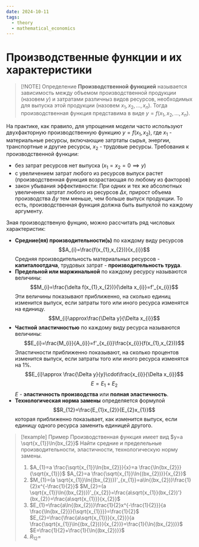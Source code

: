 ```yaml
---
date: 2024-10-11
tags:
  - theory
  - mathematical_economics
---
```

# Производственные функции и их характеристики

> [!NOTE] Определение
> **Производственной функцией** называется зависимость между объемом производственной продукции (назовем $y$) и затратами различныз видов ресурсов, необходимых для выпуска этой продукции (назовем $x_{1},x_{2},\dots,x_{n}$).
> Тогда производственная функция представима в виде $y=f(x_{1},x_{2},\dots,x_{n})$.

На практике, как правило, для упрощения модели часто используют двухфакторную производственную функцию $y=f(x_{1},x_{2})$, где $x_{1}$ - материальные ресурсы, включающие затртаты сырья, энергии, транспортные и другие ресурсы, $x_{2}$ - трудовые ресурсы.
Требования к производственной функции:
- без затрат ресурсов нет выпуска ($x_{1}=x_{2}=0\implies y$)
- с увеличением затрат любого из ресурсов выпуск растет (производственная функция возрастающая по любому из факторов)
- закон убывания эффективности:
  При одних и тех же абсолютных увеличенях затртат любого из ресурсов $\Delta x$, прирост объема производства $\Delta y$ тем меньше, чем больше выпуск продукции.
  То есть, производственная функция должна быть выпуклой по каждому аргументу.

Зная производственую фунцию, можно рассчитать ряд числовых характеристик:
- **Средние(яя) производительности(ь)** по каждому виду ресурсов$$A_{i}=\frac{f(x_{1},x_{2})}{x_{i}}$$
  Средняя производительность материальных ресурсов - **капиталоотдача**, трудовых затрат - **производительность труда**.
- **Предельной или маржинальной** по каждому ресурсу называются величины:$$M_{i}=\frac{\delta f(x_{1},x_{2})}{\delta x_{i}}=f'_{x_{i}}$$
  Эти величины показывают приближенно, на сколько единиц изменится выпуск, если затраты того или иного ресурса изменятся на единицу.$$M_{i}\approx\frac{\Delta y}{\Delta x_{i}}$$
- **Частной эластичностью** по каждому виду ресурса называются величины:
  $$E_{i}=\frac{M_{i}}{A_{i}}=f'_{x_{i}}\frac{x_{i}}{f(x_{1},x_{2})}$$
  Эластичности приближенно показывают, на сколько процентов изменится выпуск, если затраты того или иного ресурса изменятся на 1%.$$E_{i}\approx \frac{\Delta y}{y}\cdot\frac{x_{i}}{\Delta x_{i}}$$$$E=E_{1}+E_{2}$$
  $E$ - **эластичность производства** или **полная эластичность**.
- **Технологическая норма замены** определяется формулой $$R_{12}=\frac{E_{1}x_{2}}{E_{2}x_{1}}$$которая приближенно показывает, как изменится выпуск, если единицу одного ресурса заменить единицей другого.

> [!example] Пример
> Производственная функция имеет вид $y=a \sqrt{x_{1}}\ln{bx_{2}}$
> Найти средние и пределельные производительности, эластичности, технологическую норму замены.
> 1. $A_{1}=a \frac{\sqrt{x_{1}}\ln{bx_{2}}}{x}=a \frac{\ln{bx_{2}}}{\sqrt{x_{1}}}$
>    $A_{2}=a \frac{\sqrt{x_{1}}\ln{(bx_{2})}}{x_{2}}$
> 2. $M_{1}=(a \sqrt{x_{1}}\ln{(bx_{2})})'_{x_{1}}=a\ln{(bx_{2})}\frac{1}{2}x^{-\frac{1}{2}}$
>    $M_{2}=(a \sqrt{x_{1}}\ln{(bx_{2})})'_{x_{2}}=\frac{a\sqrt{x_{1}}(bx_{2})'}{bx_{2}}=\frac{a\sqrt{x_{1}}}{x_{2}}$
> 3. $E_{1}=\frac{a\ln{(bx_{2})}\frac{1}{2}x^{-\frac{1}{2}}}{a \frac{\ln{bx_{2}}}{\sqrt{x_{1}}}}=\frac{1}{2}$
>    $E_{2}=\frac{\frac{a\sqrt{x_{1}}}{x_{2}}}{a \frac{\sqrt{x_{1}}\ln{(bx_{2})}}{x_{2}}}=\frac{1}{\ln{(bx_{2})}}$
>    $E=\frac{1}{2}+\frac{1}{\ln{(bx_{2})}}$
> 4. $R_{12}=$

